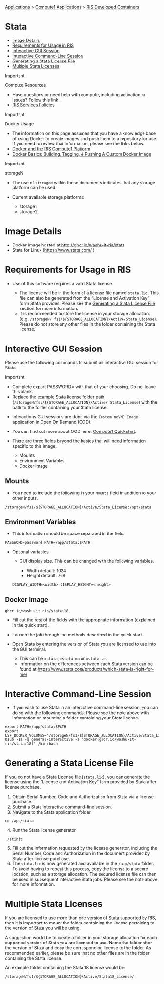 
[Applications](../../../Applications.md) > [Compute1 Applications](../../Compute1%20Applications.md) > [RIS Developed Containers](../RIS%20Developed%20Containers.md)

# Stata

- [Image Details](#image-details)
- [Requirements for Usage in RIS](#requirements-for-usage-in-ris)
- [Interactive GUI Session](#interactive-gui-session)
- [Interactive Command-Line Session](#interactive-command-line-session)
- [Generating a Stata License File](#generating-a-stata-license-file)
- [Multiple Stata Licenses](#multiple-stata-licenses)

> [!IMPORTANT]
> Compute Resources
>
> - Have questions or need help with compute, including activation or issues? Follow [this link.](https://washu.atlassian.net/servicedesk/customer/portal/2/group/6/create/43)
> - [RIS Services Policies](../../../RIS%20Services%20Policies.md)

> [!IMPORTANT]
> Docker Usage
>
> - The information on this page assumes that you have a knowledge base of using Docker to create images and push them to a repository for use. If you need to review that information, please see the links below.
> - [Docker and the RIS Compute1 Platform](../../../Compute1/Docker%20and%20the%20RIS%20Compute1%20Platform.md)
> - [Docker Basics: Building, Tagging, & Pushing A Custom Docker Image](../../../Docker/Docker%20Basics_%20Building,%20Tagging,%20&%20Pushing%20A%20Custom%20Docker%20Image.md)

> [!IMPORTANT]
> storageN
>
> - The use of `storageN` within these documents indicates that any storage platform can be used.
> - Current available storage platforms:
>
>   - storage1
>   - storage2

# Image Details

- Docker image hosted at http://ghcr.io/washu-it-ris/stata
- Stata for Linux (<https://www.stata.com/> )

# Requirements for Usage in RIS

- Use of this software requires a valid Stata license.

  - The license will be in the form of a license file named `stata.lic`. This file can also be generated from the “License and Activation Key” form Stata provides. Please see the [Generating a Stata License File](https://washu.atlassian.net/wiki/spaces/RUD/pages/edit-v2/1782645003#Generating-a-Stata-License-File) section for more information.
  - It is recommended to store the license in your storage allocation. (e.g. `/storageN/ fs1/${STORAGE_ALLOCATION}/Active/Stata_License`). Please do not store any other files in the folder containing the Stata license.

# Interactive GUI Session

Please use the following commands to submit an interactive GUI session for Stata.

> [!IMPORTANT]
> - Complete export PASSWORD= with that of your choosing. Do not leave this blank.
> - Replace the example Stata license folder path (`/storageN/fs1/${STORAGE_ALLOCATION}/Active/ Stata_License`) with the path to the folder containing your Stata license.

- Interactions GUI sessions are done via the `Custom noVNC Image` application in Open On Demand (OOD).
- You can find out more about OOD here: [Compute1 Quickstart](../../../Compute1/Compute1%20Quickstart.md).
- There are three fields beyond the basics that will need information specific to this image.

  - Mounts
  - Environment Variables
  - Docker Image

## Mounts

- You need to include the following in your `Mounts` field in addition to your other inputs.

```
/storageN/fs1/${STORAGE_ALLOCATION}/Active/Stata_License:/opt/stata
```

## Environment Variables

- This information should be space separated in the field.

```
PASSWORD=password PATH=/app/stata:$PATH
```

- Optional variables

  - GUI display size. This can be changed with the following variables.

    - Width default: 1024
    - Height default: 768

  ```
  DISPLAY_WIDTH=<width> DISPLAY_HEIGHT=<height>
  ```

## Docker Image

```
ghcr.io/washu-it-ris/stata:18
```

- Fill out the rest of the fields with the appropriate information (explained in the quick start).
- Launch the job through the methods described in the quick start.
- Open Stata by entering the version of Stata you are licensed to use into the GUI terminal.

  - This can be `xstata`, `xstata-mp` or `xstata-se`.
  - Information on the differences between each Stata version can be found at <https://www.stata.com/products/which-stata-is-right-for-me/>

# Interactive Command-Line Session

- If you wish to use Stata in an interactive command-line session, you can do so with the following commands. Please see the note above with information on mounting a folder containing your Stata license.

```
export PATH=/app/stata:$PATH
export LSF_DOCKER_VOLUMES="/storageN/fs1/${STORAGE_ALLOCATION}/Active/Stata_License:/opt/stata"
bsub -Is -q general-interactive -a 'docker(ghcr.io/washu-it-ris/stata:18)' /bin/bash
```

# Generating a Stata License File

If you do not have a Stata License file (`stata.lic`), you can generate the license using the “License and Activation Key” form provided by Stata after license purchase.

1. Obtain Serial Number, Code and Authorization from Stata via a license purchase.
2. Submit a Stata interactive command-line session.
3. Navigate to the Stata application folder

```
cd /app/stata
```

4. Run the Stata license generator

```
./stinit
```

5. Fill out the information requested by the license generator, including the Serial Number, Code and Authorization in the document provided by Stata after license purchase.
6. The `stata.lic` is now generated and available in the `/app/stata` folder. To avoid having to repeat this process, copy the license to a secure location, such as a storage allocation. The secured license file can then be used in subsequent interactive Stata jobs. Please see the note above for more information.

# Multiple Stata Licenses

If you are licensed to use more than one version of Stata supported by RIS, then it is important to mount the folder containing the license pertaining to the version of Stata you will be using.

A suggestion would be to create a folder in your storage allocation for each supported version of Stata you are licensed to use. Name the folder after the version of Stata and copy the corresponding license to the folder. As recommended earlier, please be sure that no other files are in the folder containing the Stata license.

An example folder containing the Stata 18 license would be:

```
/storageN/fs1/${STORAGE_ALLOCATION}/Active/Stata18_License/
```
